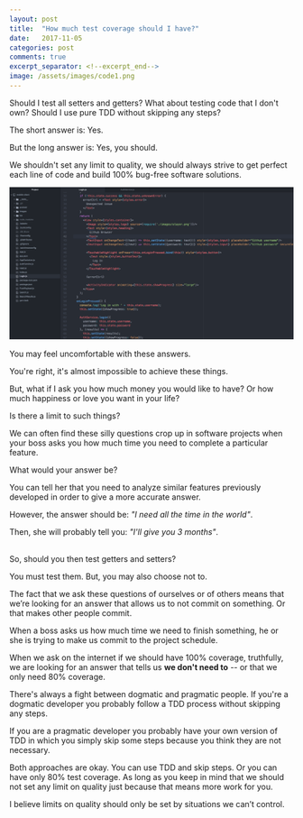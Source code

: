 ```yaml
---
layout: post
title:  "How much test coverage should I have?"
date:   2017-11-05
categories: post
comments: true
excerpt_separator: <!--excerpt_end-->
image: /assets/images/code1.png
---
```


Should I test all setters and getters? What about testing code that I don't own?
Should I use pure TDD without skipping any steps?

The short answer is: Yes.

But the long answer is: Yes, you should.

We shouldn't set any limit to quality, we should always strive to get perfect each line
of code and build 100% bug-free software solutions.

<!--excerpt_end-->
![Required](/assets/images/code1.png)

You may feel uncomfortable with these answers.

You're right, it's almost impossible to achieve these things.

But, what if I ask you how much money you would like to have? 
Or how much happiness or love you want in your life?

Is there a limit to such things?

We can often find these silly questions crop up in software projects when your boss asks you 
how much time you need to complete a particular feature.

What would your answer be?

You can tell her that you need to analyze similar features previously developed in order to 
give a more accurate answer.

However, the answer should be: _"I need all the time in the world"_.

Then, she will probably tell you: _"I'll give you 3 months"_.

<br/>
So, should you then test getters and setters?

You must test them. But, you may also choose not to.

The fact that we ask these questions of ourselves or of others means that we’re looking for an answer that 
allows us to not commit on something. Or that makes other people commit.

When a boss asks us how much time we need to finish something, he or she is trying to make us 
commit to the project schedule.

When we ask on the internet if we should have 100% coverage, truthfully, we are looking for an answer that tells us 
 **we don't need to** -- or that we only need 80% coverage.

There's always a fight between dogmatic and pragmatic people. If you're a dogmatic
developer you probably follow a TDD process without skipping any steps.

If you are a pragmatic developer you probably have your own version of TDD in which you simply 
skip some steps because you think they are not necessary.

Both approaches are okay. You can use TDD and skip steps. Or you can have only 80% test coverage. 
As long as you keep in mind that we should not set any limit on quality just because 
that means more work for you.

I believe limits on quality should only be set by situations we can’t control.

